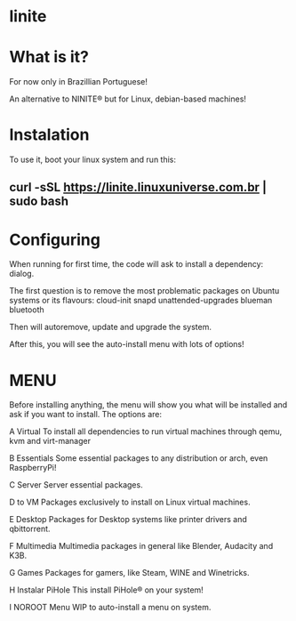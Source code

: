 # linite

# What is it?

For now only in Brazillian Portuguese!

An alternative to NINITE® but for Linux, debian-based machines!

# Instalation

To use it, boot your linux system and run this:

## curl -sSL https://linite.linuxuniverse.com.br | sudo bash

# Configuring

When running for first time, the code will ask to install a dependency: dialog.

The first question is to remove the most problematic packages on Ubuntu systems or its flavours: 
cloud-init snapd unattended-upgrades blueman bluetooth

Then will autoremove, update and upgrade the system.

After this, you will see the auto-install menu with lots of options!

# MENU

Before installing anything, the menu will show you what will be installed and ask if you want to install.
The options are:

A Virtual
To install all dependencies to run virtual machines through qemu, kvm and virt-manager

B Essentials
Some essential packages to any distribution or arch, even RaspberryPi!

C Server
Server essential packages.

D to VM
Packages exclusively to install on Linux virtual machines.

E Desktop
Packages for Desktop systems like printer drivers and qbittorrent.

F Multimedia
Multimedia packages in general like Blender, Audacity and K3B.

G Games
Packages for gamers, like Steam, WINE and Winetricks.

H Instalar PiHole
This install PiHole® on your system!

I NOROOT Menu
WIP to auto-install a menu on system.
